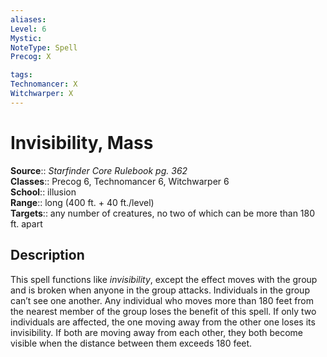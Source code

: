 ```yaml
---
aliases: 
Level: 6
Mystic: 
NoteType: Spell
Precog: X

tags: 
Technomancer: X
Witchwarper: X
---
```


# Invisibility, Mass

**Source**:: _Starfinder Core Rulebook pg. 362_  
**Classes**:: Precog 6, Technomancer 6, Witchwarper 6  
**School**:: illusion  
**Range**:: long (400 ft. + 40 ft./level)  
**Targets**:: any number of creatures, no two of which can be more than 180 ft. apart  

## Description

This spell functions like _invisibility_, except the effect moves with the group and is broken when anyone in the group attacks. Individuals in the group can’t see one another. Any individual who moves more than 180 feet from the nearest member of the group loses the benefit of this spell. If only two individuals are affected, the one moving away from the other one loses its invisibility. If both are moving away from each other, they both become visible when the distance between them exceeds 180 feet.
